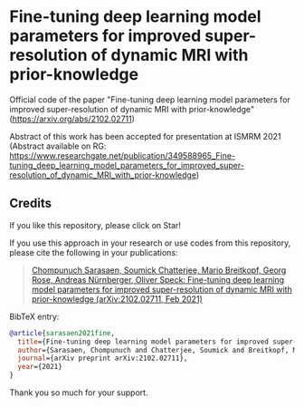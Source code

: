 # Fine-tuning deep learning model parameters for improved super-resolution of dynamic MRI with prior-knowledge
Official code of the paper "Fine-tuning deep learning model parameters for improved super-resolution of dynamic MRI with prior-knowledge" (https://arxiv.org/abs/2102.02711)

Abstract of this work has been accepted for presentation at ISMRM 2021 (Abstract available on RG: https://www.researchgate.net/publication/349588965_Fine-tuning_deep_learning_model_parameters_for_improved_super-resolution_of_dynamic_MRI_with_prior-knowledge)

## Credits

If you like this repository, please click on Star!

If you use this approach in your research or use codes from this repository, please cite the following in your publications:

> [Chompunuch Sarasaen, Soumick Chatterjee, Mario Breitkopf, Georg Rose, Andreas Nürnberger, Oliver Speck: Fine-tuning deep learning model parameters for improved super-resolution of dynamic MRI with prior-knowledge (arXiv:2102.02711, Feb 2021)](https://arxiv.org/abs/2102.02711)

BibTeX entry:

```bibtex
@article{sarasaen2021fine,
  title={Fine-tuning deep learning model parameters for improved super-resolution of dynamic MRI with prior-knowledge},
  author={Sarasaen, Chompunuch and Chatterjee, Soumick and Breitkopf, Mario and Rose, Georg and N{\"u}rnberger, Andreas and Speck, Oliver},
  journal={arXiv preprint arXiv:2102.02711},
  year={2021}
}
```
Thank you so much for your support.
